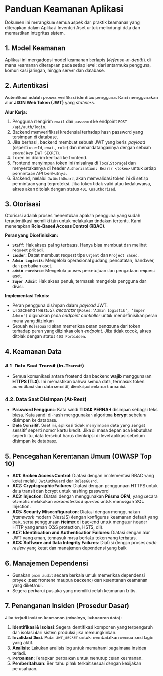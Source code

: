 # Panduan Keamanan Aplikasi

Dokumen ini merangkum semua aspek dan praktik keamanan yang diterapkan dalam Aplikasi Inventori Aset untuk melindungi data dan memastikan integritas sistem.

## 1. Model Keamanan

Aplikasi ini mengadopsi model keamanan berlapis (_defense-in-depth_), di mana keamanan diterapkan pada setiap level: dari antarmuka pengguna, komunikasi jaringan, hingga server dan database.

## 2. Autentikasi

Autentikasi adalah proses verifikasi identitas pengguna. Kami menggunakan alur **JSON Web Token (JWT)** yang _stateless_.

**Alur Kerja:**
1.  Pengguna mengirim `email` dan `password` ke endpoint `POST /api/auth/login`.
2.  Backend memverifikasi kredensial terhadap hash password yang tersimpan di database.
3.  Jika berhasil, backend membuat sebuah JWT yang berisi _payload_ (seperti `userId`, `email`, `role`) dan menandatanganinya dengan sebuah _secret key_ (`JWT_SECRET`).
4.  Token ini dikirim kembali ke frontend.
5.  Frontend menyimpan token ini (misalnya di `localStorage`) dan menyertakannya di header `Authorization: Bearer <token>` untuk setiap permintaan API berikutnya.
6.  Backend, melalui `JwtAuthGuard`, akan memvalidasi token ini di setiap permintaan yang terproteksi. Jika token tidak valid atau kedaluwarsa, akses akan ditolak dengan status `401 Unauthorized`.

## 3. Otorisasi

Otorisasi adalah proses menentukan apakah pengguna yang sudah terautentikasi memiliki izin untuk melakukan tindakan tertentu. Kami menerapkan **Role-Based Access Control (RBAC)**.

**Peran yang Didefinisikan:**
-   **`Staff`**: Hak akses paling terbatas. Hanya bisa membuat dan melihat request pribadi.
-   **`Leader`**: Dapat membuat request tipe `Urgent` dan `Project Based`.
-   **`Admin Logistik`**: Mengelola operasional gudang, pencatatan, handover, dan perbaikan aset.
-   **`Admin Purchase`**: Mengelola proses persetujuan dan pengadaan request aset.
-   **`Super Admin`**: Hak akses penuh, termasuk mengelola pengguna dan divisi.

**Implementasi Teknis:**
-   Peran pengguna disimpan dalam _payload_ JWT.
-   Di backend (NestJS), _decorator_ `@Roles('Admin Logistik', 'Super Admin')` digunakan pada _endpoint controller_ untuk mendefinisikan peran mana yang diizinkan.
-   Sebuah `RolesGuard` akan memeriksa peran pengguna dari token terhadap peran yang diizinkan oleh _endpoint_. Jika tidak cocok, akses ditolak dengan status `403 Forbidden`.

## 4. Keamanan Data

### 4.1. Data Saat Transit (In-Transit)
-   Semua komunikasi antara frontend dan backend **wajib** menggunakan **HTTPS (TLS)**. Ini memastikan bahwa semua data, termasuk token autentikasi dan data sensitif, dienkripsi selama transmisi.

### 4.2. Data Saat Disimpan (At-Rest)
-   **Password Pengguna**: Kata sandi **TIDAK PERNAH** disimpan sebagai teks biasa. Kata sandi di-hash menggunakan algoritma **bcrypt** sebelum disimpan ke database.
-   **Data Sensitif**: Saat ini, aplikasi tidak menyimpan data yang sangat sensitif seperti nomor kartu kredit. Jika di masa depan ada kebutuhan seperti itu, data tersebut harus dienkripsi di level aplikasi sebelum disimpan ke database.

## 5. Pencegahan Kerentanan Umum (OWASP Top 10)

-   **A01: Broken Access Control**: Diatasi dengan implementasi RBAC yang ketat melalui `JwtAuthGuard` dan `RolesGuard`.
-   **A02: Cryptographic Failures**: Diatasi dengan penggunaan HTTPS untuk data transit dan bcrypt untuk hashing password.
-   **A03: Injection**: Diatasi dengan menggunakan **Prisma ORM**, yang secara otomatis melakukan _parameterized queries_ untuk mencegah SQL Injection.
-   **A05: Security Misconfiguration**: Diatasi dengan menggunakan _framework_ modern (NestJS) dengan konfigurasi keamanan default yang baik, serta penggunaan **Helmet** di backend untuk mengatur header HTTP yang aman (XSS protection, HSTS, dll).
-   **A07: Identification and Authentication Failures**: Diatasi dengan alur JWT yang aman, termasuk masa berlaku token yang terbatas.
-   **A08: Software and Data Integrity Failures**: Diatasi dengan proses _code review_ yang ketat dan manajemen dependensi yang baik.

## 6. Manajemen Dependensi

-   Gunakan `pnpm audit` secara berkala untuk memeriksa dependensi proyek (baik frontend maupun backend) dari kerentanan keamanan yang diketahui.
-   Segera perbarui pustaka yang memiliki celah keamanan kritis.

## 7. Penanganan Insiden (Prosedur Dasar)

Jika terjadi insiden keamanan (misalnya, kebocoran data):
1.  **Identifikasi & Isolasi**: Segera identifikasi komponen yang terpengaruh dan isolasi dari sistem produksi jika memungkinkan.
2.  **Invalidasi Sesi**: Putar `JWT_SECRET` untuk membatalkan semua sesi login yang aktif.
3.  **Analisis**: Lakukan analisis log untuk memahami bagaimana insiden terjadi.
4.  **Perbaikan**: Terapkan perbaikan untuk menutup celah keamanan.
5.  **Pemberitahuan**: Beri tahu pihak terkait sesuai dengan kebijakan perusahaan.